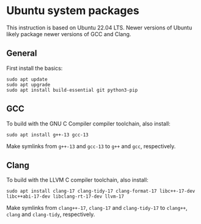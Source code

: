 # Ubuntu system packages

This instruction is based on Ubuntu 22.04 LTS. Newer versions of Ubuntu likely package newer versions of GCC and Clang.

## General

First install the basics:

```shell
sudo apt update
sudo apt upgrade
sudo apt install build-essential git python3-pip
```

## GCC

To build with the GNU C Compiler compiler toolchain, also install:

```shell
sudo apt install g++-13 gcc-13
```

Make symlinks from `g++-13` and `gcc-13` to `g++` and `gcc`, respectively.

## Clang

To build with the LLVM C compiler toolchain, also install:

```shell
sudo apt install clang-17 clang-tidy-17 clang-format-17 libc++-17-dev libc++abi-17-dev libclang-rt-17-dev llvm-17
```

Make symlinks from `clang++-17`, `clang-17` and `clang-tidy-17` to `clang++`, `clang` and `clang-tidy`, respectively.
